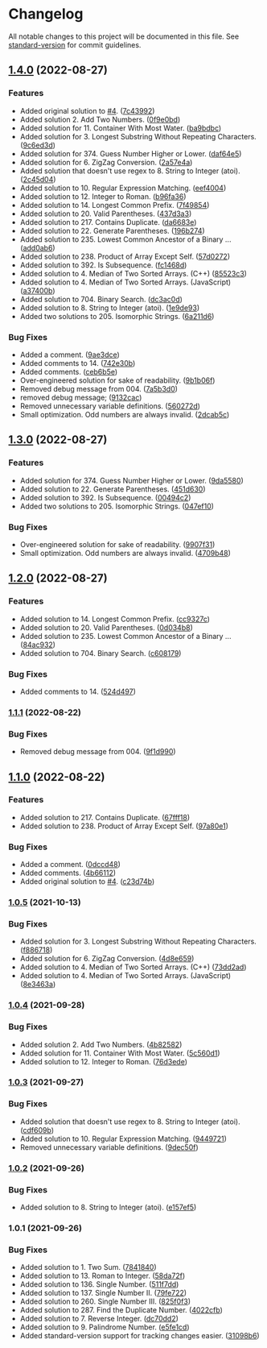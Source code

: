 # Changelog

All notable changes to this project will be documented in this file. See [standard-version](https://github.com/conventional-changelog/standard-version) for commit guidelines.

## [1.4.0](https://github.com/nowotato/leetcode/compare/v1.0.1...v1.4.0) (2022-08-27)


### Features

* Added original solution to [#4](https://github.com/nowotato/leetcode/issues/4). ([7c43992](https://github.com/nowotato/leetcode/commit/7c4399234d664269777f6b0e79950f3726c882ff))
* Added solution 2. Add Two Numbers. ([0f9e0bd](https://github.com/nowotato/leetcode/commit/0f9e0bd3ba9a26cc410894766eab54885f29f03e))
* Added solution for 11. Container With Most Water. ([ba9bdbc](https://github.com/nowotato/leetcode/commit/ba9bdbca0c7e033eb68fcfa52b7174a7a72bcf36))
* Added solution for 3. Longest Substring Without Repeating Characters. ([9c6ed3d](https://github.com/nowotato/leetcode/commit/9c6ed3d2faf7c183d42af4da932a9456c9cab841))
* Added solution for 374. Guess Number Higher or Lower. ([daf64e5](https://github.com/nowotato/leetcode/commit/daf64e54d31d5ab4848083e9f959140029c4ad9b))
* Added solution for 6. ZigZag Conversion. ([2a57e4a](https://github.com/nowotato/leetcode/commit/2a57e4afd995371c5fccb51f0926671867661632))
* Added solution that doesn't use regex to 8. String to Integer (atoi). ([2c45d04](https://github.com/nowotato/leetcode/commit/2c45d04f62f90c2398b7bc268bc92e2d156d22b2))
* Added solution to 10. Regular Expression Matching. ([eef4004](https://github.com/nowotato/leetcode/commit/eef4004900ee63f354b08caa64156240fcc58f76))
* Added solution to 12. Integer to Roman. ([b96fa36](https://github.com/nowotato/leetcode/commit/b96fa3668a5fecf61151b2d72359bac5fff8cd12))
* Added solution to 14. Longest Common Prefix. ([7f49854](https://github.com/nowotato/leetcode/commit/7f49854d598f7f73de3cd6a78cd1ea4bfc55819f))
* Added solution to 20. Valid Parentheses. ([437d3a3](https://github.com/nowotato/leetcode/commit/437d3a347b72c43f654a13aa9ba37eb122866765))
* Added solution to 217. Contains Duplicate. ([da6683e](https://github.com/nowotato/leetcode/commit/da6683ebe182e64472e590b33334ca2eab521443))
* Added solution to 22. Generate Parentheses. ([196b274](https://github.com/nowotato/leetcode/commit/196b274224310ed612f220f387cf8c50e6d8d91e))
* Added solution to 235. Lowest Common Ancestor of a Binary ... ([add0ab6](https://github.com/nowotato/leetcode/commit/add0ab63dba45f9b5a530f8c114e746b17f46e6a))
* Added solution to 238. Product of Array Except Self. ([57d0272](https://github.com/nowotato/leetcode/commit/57d0272103100884ec6b896100fba68ddac8a055))
* Added solution to 392. Is Subsequence. ([fc1468d](https://github.com/nowotato/leetcode/commit/fc1468dfc05dd6486c40d5f194ecd81d58909c5f))
* Added solution to 4. Median of Two Sorted Arrays. (C++) ([85523c3](https://github.com/nowotato/leetcode/commit/85523c38badefa13a050fda1d56827a794e82fb5))
* Added solution to 4. Median of Two Sorted Arrays. (JavaScript) ([a37400b](https://github.com/nowotato/leetcode/commit/a37400b19d51944077271259f08045119d50b0ee))
* Added solution to 704. Binary Search. ([dc3ac0d](https://github.com/nowotato/leetcode/commit/dc3ac0d214795ef43614efc8012098e79eadaf1e))
* Added solution to 8. String to Integer (atoi). ([1e9de93](https://github.com/nowotato/leetcode/commit/1e9de93329426dffc94ace6b8612c33a59caf96b))
* Added two solutions to 205. Isomorphic Strings. ([6a211d6](https://github.com/nowotato/leetcode/commit/6a211d689fe7d3dea1c7baf5e7c2e29316482ad3))


### Bug Fixes

* Added a comment. ([9ae3dce](https://github.com/nowotato/leetcode/commit/9ae3dce425a4d2ff0479000329a2f9634350ad9e))
* Added comments to 14. ([742e30b](https://github.com/nowotato/leetcode/commit/742e30b07b13992508f984d90b77b2e459cce18a))
* Added comments. ([ceb6b5e](https://github.com/nowotato/leetcode/commit/ceb6b5ec079986fae1141ebb6082740f15fc0303))
* Over-engineered solution for sake of readability. ([9b1b06f](https://github.com/nowotato/leetcode/commit/9b1b06f7ae02af1375d01f8a7cc19027a670f510))
* Removed debug message from 004. ([7a5b3d0](https://github.com/nowotato/leetcode/commit/7a5b3d08e55949bd1d7ac59beb7126a91aef87b7))
* removed debug message; ([9132cac](https://github.com/nowotato/leetcode/commit/9132cac624eda6a7c081b21833df2edbf3b716a1))
* Removed unnecessary variable definitions. ([560272d](https://github.com/nowotato/leetcode/commit/560272d5467fab202b0c433c945935db8a67efb9))
* Small optimization. Odd numbers are always invalid. ([2dcab5c](https://github.com/nowotato/leetcode/commit/2dcab5cddaccba4a130d45204d66d08855cf08fa))

## [1.3.0](https://github.com/nowotato/leetcode/compare/v1.2.0...v1.3.0) (2022-08-27)


### Features

* Added solution for 374. Guess Number Higher or Lower. ([9da5580](https://github.com/nowotato/leetcode/commit/9da5580180fe00e8625f17442432ec2ff9fc4b2f))
* Added solution to 22. Generate Parentheses. ([451d630](https://github.com/nowotato/leetcode/commit/451d630d097e3bbb0548053215a76f7a9a9b2b46))
* Added solution to 392. Is Subsequence. ([00494c2](https://github.com/nowotato/leetcode/commit/00494c2fbf7ad0b25c0e2f55e9cf83e06068babf))
* Added two solutions to 205. Isomorphic Strings. ([047ef10](https://github.com/nowotato/leetcode/commit/047ef10fffb48f9d3858a07a9a0b04096e1f997d))


### Bug Fixes

* Over-engineered solution for sake of readability. ([9907f31](https://github.com/nowotato/leetcode/commit/9907f3144b77f72d68fcbbc98e3e9d4b5501c8b1))
* Small optimization. Odd numbers are always invalid. ([4709b48](https://github.com/nowotato/leetcode/commit/4709b4825dc04bf00fc4fe0d298243be0f529687))

## [1.2.0](https://github.com/nowotato/leetcode/compare/v1.1.1...v1.2.0) (2022-08-27)


### Features

* Added solution to 14. Longest Common Prefix. ([cc9327c](https://github.com/nowotato/leetcode/commit/cc9327c984f1f2c2ddb8599e7f7e1e3d18fe239b))
* Added solution to 20. Valid Parentheses. ([0d034b8](https://github.com/nowotato/leetcode/commit/0d034b8d472885044a3f195f4cc4fbb7f2af3590))
* Added solution to 235. Lowest Common Ancestor of a Binary ... ([84ac932](https://github.com/nowotato/leetcode/commit/84ac932548ea6cf9ae9b8d2966816c13a944d720))
* Added solution to 704. Binary Search. ([c608179](https://github.com/nowotato/leetcode/commit/c6081793f8d17fe05642e9b0eee7444573b91bd4))


### Bug Fixes

* Added comments to 14. ([524d497](https://github.com/nowotato/leetcode/commit/524d497c00ae9e8ce8de7869a3283f3a73992314))

### [1.1.1](https://github.com/nowotato/leetcode/compare/v1.1.0...v1.1.1) (2022-08-22)


### Bug Fixes

* Removed debug message from 004. ([9f1d990](https://github.com/nowotato/leetcode/commit/9f1d99013fed4f9e4abefaf13f01a9c05860fbbc))

## [1.1.0](https://github.com/nowotato/leetcode/compare/v1.0.5...v1.1.0) (2022-08-22)


### Features

* Added solution to 217. Contains Duplicate. ([67fff18](https://github.com/nowotato/leetcode/commit/67fff1872ddf71585710150ef56649a0bafc6874))
* Added solution to 238. Product of Array Except Self. ([97a80e1](https://github.com/nowotato/leetcode/commit/97a80e16dbf9b566ff49a8bc3c42b8d12aa285c3))


### Bug Fixes

* Added a comment. ([0dccd48](https://github.com/nowotato/leetcode/commit/0dccd485a812db6c0da9c63720552fa542dd02ea))
* Added comments. ([4b66112](https://github.com/nowotato/leetcode/commit/4b66112a5fad885fc44b9ff8efeb7260764ed49b))
* Added original solution to [#4](https://github.com/nowotato/leetcode/issues/4). ([c23d74b](https://github.com/nowotato/leetcode/commit/c23d74b345d65d42cd9b25c3a40a57a460df5985))

### [1.0.5](https://github.com/nowotato/leetcode/compare/v1.0.4...v1.0.5) (2021-10-13)


### Bug Fixes

* Added solution for 3. Longest Substring Without Repeating Characters. ([f886718](https://github.com/nowotato/leetcode/commit/f88671809606c25328bb00006e4e008e387566e7))
* Added solution for 6. ZigZag Conversion. ([4d8e659](https://github.com/nowotato/leetcode/commit/4d8e6591b6f6d1b65db82904a0016235a3f98eb5))
* Added solution to 4. Median of Two Sorted Arrays. (C++) ([73dd2ad](https://github.com/nowotato/leetcode/commit/73dd2ad860eb29cce435451f475a7dbd197a1159))
* Added solution to 4. Median of Two Sorted Arrays. (JavaScript) ([8e3463a](https://github.com/nowotato/leetcode/commit/8e3463aaf47aece2b40e85700125d464bc76b9b7))

### [1.0.4](https://github.com/nowotato/leetcode/compare/v1.0.3...v1.0.4) (2021-09-28)


### Bug Fixes

* Added solution 2. Add Two Numbers. ([4b82582](https://github.com/nowotato/leetcode/commit/4b82582323ac959670179d5260993be7ff640add))
* Added solution for 11. Container With Most Water. ([5c560d1](https://github.com/nowotato/leetcode/commit/5c560d140247255775f9c3aa4757da71fdd52415))
* Added solution to 12. Integer to Roman. ([76d3ede](https://github.com/nowotato/leetcode/commit/76d3ede2e39bf390501cef65b45991b72ece4f77))

### [1.0.3](https://github.com/nowotato/leetcode/compare/v1.0.2...v1.0.3) (2021-09-27)


### Bug Fixes

* Added solution that doesn't use regex to 8. String to Integer (atoi). ([cdf609b](https://github.com/nowotato/leetcode/commit/cdf609bd4a702fe63ad19e23006d8e756ddaafe1))
* Added solution to 10. Regular Expression Matching. ([9449721](https://github.com/nowotato/leetcode/commit/94497214ee2c8c8aea430598ef16207584b8b00a))
* Removed unnecessary variable definitions. ([9dec50f](https://github.com/nowotato/leetcode/commit/9dec50f73e982fcf9bdf3ccd5ddca23f7b7fc574))

### [1.0.2](https://github.com/nowotato/leetcode/compare/v1.0.1...v1.0.2) (2021-09-26)


### Bug Fixes

* Added solution to 8. String to Integer (atoi). ([e157ef5](https://github.com/nowotato/leetcode/commit/e157ef5c560e2a33bf83a520316f933650e95591))

### 1.0.1 (2021-09-26)


### Bug Fixes

* Added solution to 1. Two Sum. ([7841840](https://github.com/nowotato/leetcode/commit/7841840b2ecb4f3a024eaa47f0aecf530c2635c8))
* Added solution to 13. Roman to Integer. ([58da72f](https://github.com/nowotato/leetcode/commit/58da72f1c199007ffbf7bbd08c86b94c7df63470))
* Added solution to 136. Single Number. ([511f7dd](https://github.com/nowotato/leetcode/commit/511f7dd56271fc2664c73a0ceb62dd77a63ba2e7))
* Added solution to 137. Single Number II. ([79fe722](https://github.com/nowotato/leetcode/commit/79fe7223232cb7d361500bf5782ac0f902d9dc39))
* Added solution to 260. Single Number III. ([825f0f3](https://github.com/nowotato/leetcode/commit/825f0f36e721badff087b9cc51544765d462e27b))
* Added solution to 287. Find the Duplicate Number. ([4022cfb](https://github.com/nowotato/leetcode/commit/4022cfbf9c5fb9146cc461d7a99dd24c14d3ab56))
* Added solution to 7. Reverse Integer. ([dc70dd2](https://github.com/nowotato/leetcode/commit/dc70dd28a45339c8b28102fa10430fa459c47b8b))
* Added solution to 9. Palindrome Number. ([e5fe1cd](https://github.com/nowotato/leetcode/commit/e5fe1cd5b2d405e8ef18a0d63c8eed2f88ccf4a9))
* Added standard-version support for tracking changes easier. ([31098b6](https://github.com/nowotato/leetcode/commit/31098b6dcad9089f4b3751bcc2b0c655cd2dc7d3))
